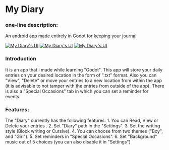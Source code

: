 # My Diary
<h3>one-line description:</h3>
An android app made entirely in Godot for keeping your journal

[![My Diary's UI](https://img.itch.zone/aW1hZ2UvODQzMDMyLzQ3MjYzMzMucG5n/347x500/wGkRYn.png)](https://variable-industries.itch.io/diary)
[![My Diary's UI](https://img.itch.zone/aW1hZ2UvODQzMDMyLzQ3MjYzMzgucG5n/347x500/4z3rp7.png)](https://variable-industries.itch.io/diary)
[![My Diary's UI](https://img.itch.zone/aW1hZ2UvODQzMDMyLzQ3MjYzMzkucG5n/347x500/OC9Uge.png)](https://variable-industries.itch.io/diary)

<h3>Introduction</h3> 
It is an app that i made while learning "Godot". This app will store your daily entries on your desired location in the form of ".txt" format. Also you can "View", "Delete" or move your entries to a new location from within the app (it is advisable to not tamper with the entries from outside of the app). There is also a "Special Occasions" tab in which you can set a reminder for events.

<h3>Features:</h3>
The "Diary" currently has the following features:
1.  You can Read, View or Delete your entries .
2.  Set "Diary" path in the "Settings".
3.  Set the writing style (Block writing or Cursive).
4.  You can choose from two themes ("Boy", and "Girl").
5.  Set reminders in "Special Occasions".
6.  Set "Background" music out of 5 choices (you can also disable it in "Settings")
